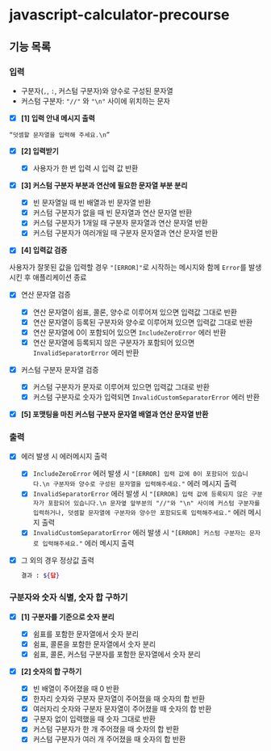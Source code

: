 # javascript-calculator-precourse

## 기능 목록

### 입력

- 구분자(`,`, `:`, 커스텀 구분자)와 양수로 구성된 문자열
- 커스텀 구분자: `"//"` 와 `"\n"` 사이에 위치하는 문자

- [x] **[1] 입력 안내 메시지 출력**

`“덧셈할 문자열을 입력해 주세요.\n”`

- [x] **[2] 입력받기**

  - [x] 사용자가 한 번 입력 시 입력 값 반환

- [x] **[3] 커스텀 구분자 부분과 연산에 필요한 문자열 부분 분리**

  - [x] 빈 문자열일 때 빈 배열과 빈 문자열 반환
  - [x] 커스텀 구분자가 없을 때 빈 문자열과 연산 문자열 반환
  - [x] 커스텀 구분자가 1개일 때 구분자 문자열과 연산 문자열 반환
  - [x] 커스텀 구분자가 여러개일 때 구분자 문자열과 연산 문자열 반환

- [x] **[4] 입력값 검증**

사용자가 잘못된 값을 입력할 경우 `"[ERROR]"`로 시작하는 메시지와 함께 `Error`를 발생시킨 후 애플리케이션 종료

- [x] 연산 문자열 검증
  - [x] 연산 문자열이 쉼표, 콜론, 양수로 이루어져 있으면 입력값 그대로 반환
  - [x] 연산 문자열이 등록된 구분자와 양수로 이루어져 있으면 입력값 그대로 반환
  - [x] 연산 문자열에 0이 포함되어 있으면 `IncludeZeroError` 에러 반환
  - [x] 연산 문자열에 등록되지 않은 구분자가 포함되어 있으면 `InvalidSeparatorError` 에러 반환
- [x] 커스텀 구분자 문자열 검증

  - [x] 커스텀 구분자가 문자로 이루어져 있으면 입력값 그대로 반환
  - [x] 커스텀 구분자로 숫자가 입력되면 `InvalidCustomSeparatorError` 에러 반환

- [x] **[5] 포맷팅을 마친 커스텀 구분자 문자열 배열과 연산 문자열 반환**

### 출력

- [x] 에러 발생 시 에러메시지 출력
  - [x] `IncludeZeroError` 에러 발생 시 `"[ERROR] 입력 값에 0이 포함되어 있습니다.\n 구분자와 양수로 구성된 문자열을 입력해주세요."` 에러 메시지 출력
  - [x] `InvalidSeparatorError` 에러 발생 시 `"[ERROR] 입력 값에 등록되지 않은 구분자가 포함되어 있습니다.\n 문자옆 앞부분의 "//"와 "\n" 사이에 커스텀 구분자를 입력하거나, 덧셈할 문자열에 구분자와 양수만 포함되도록 입력해주세요."` 에러 메시지 출력
  - [x] `InvalidCustomSeparatorError` 에러 발생 시 `"[ERROR] 커스텀 구분자는 문자로 입력해주세요."` 에러 메시지 출력
- [x] 그 외의 경우 정상값 출력

  ```bash
  결과 : ${답}
  ```

### 구분자와 숫자 식별, 숫자 합 구하기

- [x] **[1] 구분자를 기준으로 숫자 분리**

  - [x] 쉼표를 포함한 문자열에서 숫자 분리
  - [x] 쉼표, 콜론을 포함한 문자열에서 숫자 분리
  - [x] 쉼표, 콜론, 커스텀 구분자를 포함한 문자열에서 숫자 분리

- [x] **[2] 숫자의 합 구하기**
  - [x] 빈 배열이 주어졌을 때 0 반환
  - [x] 한자리 숫자와 구분자 문자열이 주어졌을 때 숫자의 합 반환
  - [x] 여러자리 숫자와 구분자 문자열이 주어졌을 때 숫자의 합 반환
  - [x] 구분자 없이 입력했을 때 숫자 그대로 반환
  - [x] 커스텀 구분자가 한 개 주어졌을 때 숫자의 합 반환
  - [x] 커스텀 구분자가 여러 개 주어졌을 때 숫자의 합 반환
